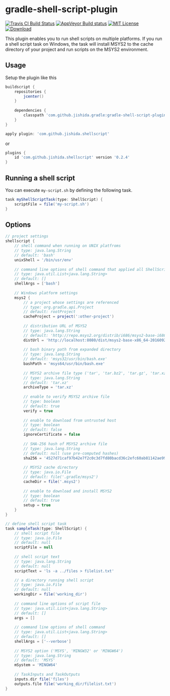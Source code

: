 gradle-shell-script-plugin
==========================

[![Travis CI Build Status](https://travis-ci.org/jishida/gradle-shell-script-plugin.svg?branch=master)](https://travis-ci.org/jishida/gradle-shell-script-plugin)
[![AppVeyor Build status](https://ci.appveyor.com/api/projects/status/x3xrgsne0qixmyrb/branch/master?svg=true)](https://ci.appveyor.com/project/jishida/gradle-shell-script-plugin/branch/master)
[![MIT License](http://img.shields.io/badge/license-MIT-blue.svg)](LICENSE)
[![Download](https://api.bintray.com/packages/jishida/maven/gradle-shell-script-plugin/images/download.svg) ](https://bintray.com/jishida/maven/gradle-shell-script-plugin/_latestVersion)


This plugin enables you to run shell scripts on multiple platforms. If you run
a shell script task on Windows, the task will install MSYS2 to the cache
directory of your project and run scripts on the MSYS2 environment.

## Usage
Setup the plugin like this
```gradle
buildscript {
    repositories {
        jcenter()
    }
    
    dependencies {
        classpath 'com.github.jishida.gradle:gradle-shell-script-plugin:0.2.4'
    }
}

apply plugin: 'com.github.jishida.shellscript'
```
or
```gradle
plugins {
    id 'com.github.jishida.shellscript' version '0.2.4'
}
```
## Running a shell script
You can execute `my-script.sh` by defining the following task.
```gradle
task myShellScriptTask(type: ShellScript) {
    scriptFile = file('my-script.sh')
}
```
## Options

```gradle
// project settings
shellscript {
    // shell command when running on UNIX platfroms
    // type: java.lang.String
    // default: 'bash'
    unixShell = '/bin/usr/env'
    
    // command line options of shell command that applied all ShellScript tasks
    // type: java.util.List<java.lang.String>
    // default: []
    shellArgs = ['bash']
    
    // Windows platform settings
    msys2 {
        // a project whose settings are referenced
        // type: org.gradle.api.Project
        // default: rootProject
        cacheProject = project(':other-project')
        
        // distribution URL of MSYS2
        // type: java.lang.String
        // default: 'http://repo.msys2.org/distrib/i686/msys2-base-i686-20161025.tar.xz'
        distUrl = 'http://localhost:8080/dist/msys2-base-x86_64-20160921.tar.xz'
        
        // bash binary path from expanded directory
        // type: java.lang.String
        // default: 'msys32/usr/bin/bash.exe'
        bashPath = 'msys64/usr/bin/bash.exe'
        
        // MSYS2 archive file type ('tar', 'tar.bz2', 'tar.gz', 'tar.xz' or 'zip')
        // type: java.lang.String
        // default: 'tar.xz'
        archiveType = 'tar.xz'
        
        // enable to verify MSYS2 archive file
        // type: boolean
        // default: true
        verify = true
        
        // enable to download from untrusted host
        // type: boolean
        // default: false
        ignoreCertificate = false
        
        // SHA-256 hash of MSYS2 archive file
        // type: java.lang.String
        // default: null (use pre-computed hashes)
        sha256 = '4527d71caf97b42e7f2c0c3d7fd80bacd36c2efc60ab81142ae9943ce3470e31'
        
        // MSYS2 cache directory
        // type: java.io.File
        // default: file('.gradle/msys2')
        cacheDir = file('.msys2')
        
        // enable to download and install MSYS2
        // type: boolean
        // default: true
        setup = true
    }
}

// define shell script task
task sampleTask(type: ShellScript) {    
    // shell script file
    // type: java.io.File
    // default: null
    scriptFile = null
    
    // shell script text
    // type: java.lang.String
    // default: null
    scriptText = 'ls -a ../files > filelist.txt'

    // a directory running shell script
    // type: java.io.File
    // default: null
    workingDir = file('working_dir')
    
    // command line options of script file
    // type: java.util.List<java.lang.String>
    // default: []
    args = []
    
    // command line options of shell command
    // type: java.util.List<java.lang.String>
    // default: []
    shellArgs = ['--verbose']
    
    // MSYS2 option ('MSYS', 'MINGW32' or 'MINGW64')
    // type: java.lang.String
    // default: 'MSYS'
    mSystem = 'MINGW64'
    
    // TaskInputs and TaskOutputs
    inputs.dir file('files')
    outputs.file file('working_dir/filelist.txt')
}
```